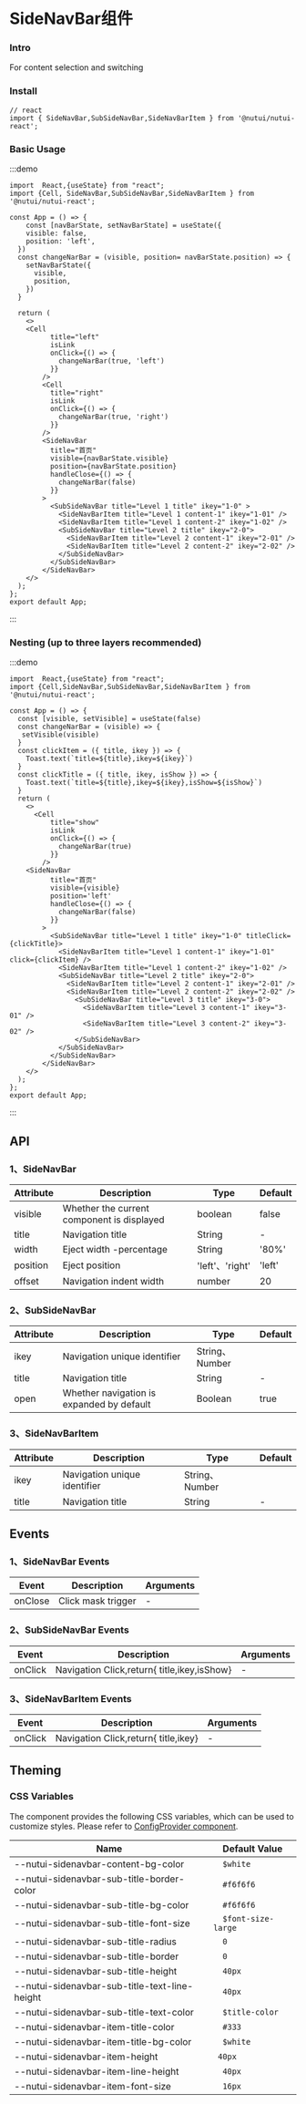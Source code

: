 
#  SideNavBar组件

### Intro

For content selection and switching

### Install
```tsx
// react
import { SideNavBar,SubSideNavBar,SideNavBarItem } from '@nutui/nutui-react';
```

### Basic Usage

:::demo
```tsx
import  React,{useState} from "react";
import {Cell, SideNavBar,SubSideNavBar,SideNavBarItem } from '@nutui/nutui-react';

const App = () => {
    const [navBarState, setNavBarState] = useState({
    visible: false,
    position: 'left',
  })
  const changeNarBar = (visible, position= navBarState.position) => {
    setNavBarState({
      visible,
      position,
    })
  }
 
  return ( 
    <>   
    <Cell
          title="left"
          isLink
          onClick={() => {
            changeNarBar(true, 'left')
          }}
        />
        <Cell
          title="right"
          isLink
          onClick={() => {
            changeNarBar(true, 'right')
          }}
        />
        <SideNavBar
          title="首页"
          visible={navBarState.visible}
          position={navBarState.position}
          handleClose={() => {
            changeNarBar(false)
          }}
        >
          <SubSideNavBar title="Level 1 title" ikey="1-0" >
            <SideNavBarItem title="Level 1 content-1" ikey="1-01" />
            <SideNavBarItem title="Level 1 content-2" ikey="1-02" />
            <SubSideNavBar title="Level 2 title" ikey="2-0">
              <SideNavBarItem title="Level 2 content-1" ikey="2-01" />
              <SideNavBarItem title="Level 2 content-2" ikey="2-02" />
            </SubSideNavBar>
          </SubSideNavBar>
        </SideNavBar>
    </>
  );
};  
export default App;

```
:::

### Nesting (up to three layers recommended)

:::demo
```tsx
import  React,{useState} from "react";
import {Cell,SideNavBar,SubSideNavBar,SideNavBarItem } from '@nutui/nutui-react';

const App = () => {
  const [visible, setVisible] = useState(false)
  const changeNarBar = (visible) => {
   setVisible(visible)
  }
  const clickItem = ({ title, ikey }) => {
    Toast.text(`title=${title},ikey=${ikey}`)
  }
  const clickTitle = ({ title, ikey, isShow }) => {
    Toast.text(`title=${title},ikey=${ikey},isShow=${isShow}`)
  }
  return ( 
    <>  
      <Cell
          title="show"
          isLink
          onClick={() => {
            changeNarBar(true)
          }}
        /> 
    <SideNavBar
          title="首页"
          visible={visible}
          position='left'
          handleClose={() => {
            changeNarBar(false)
          }}
        >
          <SubSideNavBar title="Level 1 title" ikey="1-0" titleClick={clickTitle}>
            <SideNavBarItem title="Level 1 content-1" ikey="1-01" click={clickItem} />
            <SideNavBarItem title="Level 1 content-2" ikey="1-02" />
            <SubSideNavBar title="Level 2 title" ikey="2-0">
              <SideNavBarItem title="Level 2 content-1" ikey="2-01" />
              <SideNavBarItem title="Level 2 content-2" ikey="2-02" />
                <SubSideNavBar title="Level 3 title" ikey="3-0">
                  <SideNavBarItem title="Level 3 content-1" ikey="3-01" />
                  <SideNavBarItem title="Level 3 content-2" ikey="3-02" />
                </SubSideNavBar>
            </SubSideNavBar>
          </SubSideNavBar>
        </SideNavBar>
    </>
  );
};  
export default App;

```
:::



## API

### 1、SideNavBar

| Attribute    | Description                      | Type   | Default          |
|--------------|----------------------------------|--------|------------------|
| visible      |Whether the current component is displayed | boolean | false   |
| title        | Navigation title                           | String  | -               |
| width        | Eject width  -percentage          | String   | '80%'          |
| position     | Eject position                    | 'left'、'right' | 'left'  |
| offset       | Navigation indent width           | number  | 20              |

### 2、SubSideNavBar

| Attribute    | Description                      | Type   | Default         |
|--------------|----------------------------------|--------|------------------|
| ikey         | Navigation unique identifier     | String、Number |          |
| title        | Navigation title                 | String  | -              |
| open         | Whether navigation is expanded by default | Boolean  | true  |
### 3、SideNavBarItem

| Attribute    | Description                      | Type   | Default          |
|--------------|----------------------------------|--------|------------------|
| ikey         | Navigation unique identifier     | String、Number |          |
| title        | Navigation title                 | String  | -               |

## Events
### 1、SideNavBar Events

| Event | Description            | Arguments     |
|-------|------------------------|--------------|
| onClose     | Click mask trigger     | -           |

### 2、SubSideNavBar Events

| Event | Description                                | Arguments    |
|-------|--------------------------------------------|--------------|
| onClick     | Navigation Click,return{ title,ikey,isShow}| -           |

### 3、SideNavBarItem Events

| Event  | Description                                | Arguments    |
|--------|--------------------------------------------|--------------|
| onClick | Navigation Click,return{ title,ikey}       | -           |


## Theming

### CSS Variables

The component provides the following CSS variables, which can be used to customize styles. Please refer to [ConfigProvider component](#/en-US/component/configprovider).

| Name | Default Value |
| --- | --- |
| --nutui-sidenavbar-content-bg-color | `  $white` |
| --nutui-sidenavbar-sub-title-border-color | `  #f6f6f6` |
| --nutui-sidenavbar-sub-title-bg-color | `  #f6f6f6` |
| --nutui-sidenavbar-sub-title-font-size | `  $font-size-large` |
| --nutui-sidenavbar-sub-title-radius | `  0` |
| --nutui-sidenavbar-sub-title-border | `  0` |
| --nutui-sidenavbar-sub-title-height | `  40px` |
| --nutui-sidenavbar-sub-title-text-line-height | `  40px` |
| --nutui-sidenavbar-sub-title-text-color | `  $title-color` |
| --nutui-sidenavbar-item-title-color | `  #333` |
| --nutui-sidenavbar-item-title-bg-color | `  $white` |
| --nutui-sidenavbar-item-height | ` 40px` |
| --nutui-sidenavbar-item-line-height | `  40px` |
| --nutui-sidenavbar-item-font-size | `  16px` |
